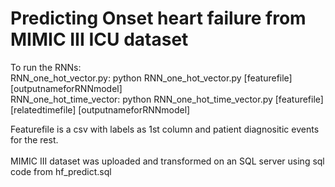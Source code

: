 # Predicting Onset heart failure from MIMIC III ICU dataset

To run the RNNs:  <br>
RNN_one_hot_vector.py: python RNN_one_hot_vector.py   [featurefile]   [outputnameforRNNmodel] <br>
RNN_one_hot_time_vector: python RNN_one_hot_time_vector.py   [featurefile]   [relatedtimefile]   [outputnameforRNNmodel] <br>

Featurefile is a csv with labels as 1st column and patient diagnositic events for the rest. <br><br>
MIMIC III dataset was uploaded and  transformed on  an SQL server using sql code from hf_predict.sql 
